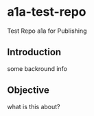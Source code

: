 # a1a-test-repo
Test Repo a1a for Publishing

## Introduction
some backround info

## Objective
what is this about?

